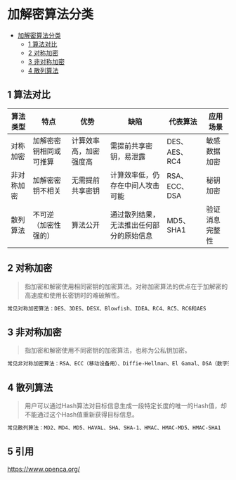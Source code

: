# 加解密算法分类

<!-- TOC -->

- [加解密算法分类](#加解密算法分类)
    - [1 算法对比](#1-算法对比)
    - [2 对称加密](#2-对称加密)
    - [3 非对称加密](#3-非对称加密)
    - [4 散列算法](#4-散列算法)

<!-- /TOC -->

## 1 算法对比

|算法类型 | 特点 | 优势 | 缺陷 | 代表算法|应用场景|
|-| ----- | ----- | ----- | ---------|--------|
|对称加密 | 加解密密钥相同或可推算 | 计算效率高，加密强度高 | 需提前共享密钥，易泄露 | DES、AES、RC4|敏感数据加密|
|非对称加密 | 加解密密钥不相关 | 无需提前共享密钥 | 计算效率低，仍存在中间人攻击可能 | RSA、ECC、DSA|秘钥加密|
|散列算法|不可逆（加密性强的）|算法公开|通过散列结果，无法推出任何部分的原始信息|MD5、SHA1|验证消息完整性|


## 2 对称加密

> 指加密和解密使用相同密钥的加密算法。对称加密算法的优点在于加解密的高速度和使用长密钥时的难破解性。

```bash
常见对称加密算法：DES、3DES、DESX、Blowfish、IDEA、RC4、RC5、RC6和AES
```


## 3 非对称加密

> 指加密和解密使用不同密钥的加密算法，也称为公私钥加密。

```bash
常见非对称加密算法：RSA、ECC（移动设备用）、Diffie-Hellman、El Gamal、DSA（数字签名用）
```
 
## 4 散列算法

> 用户可以通过Hash算法对目标信息生成一段特定长度的唯一的Hash值，却不能通过这个Hash值重新获得目标信息。

```bash
常见散列算法：MD2、MD4、MD5、HAVAL、SHA、SHA-1、HMAC、HMAC-MD5、HMAC-SHA1
```

## 5 引用
https://www.openca.org/

